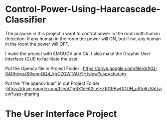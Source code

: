 # Control-Power-Using-Haarcascade-Classifier
The purpose in this project, i want to control power in the room with human detection. If any human in the room the power will ON, but if not any human in the room the power will OFF.

I make the project with EMGUCV and C#. I also make the Graphic User Interface (GUI) to facilitate the user. 

Put the Opencv file in Project Folder : https://drive.google.com/file/d/1KQ-S4DhkyqJS0snmQQ4_kgCZQWTAUYlH/view?usp=sharing

Put the "file opencv luar" in out Project Folder :https://drive.google.com/file/d/1g6X1dFA2LelEZRG9BwGOUH_uSfp6zS5t/view?usp=sharing

# The User Interface Project



